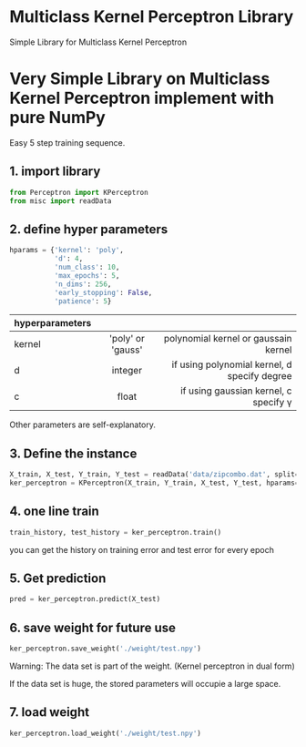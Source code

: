 # Multiclass Kernel Perceptron Library
Simple Library for Multiclass Kernel Perceptron

# Very Simple **Library** on Multiclass Kernel Perceptron implement with pure NumPy

Easy 5 step training sequence.

## 1. import library

```python
from Perceptron import KPerceptron
from misc import readData
```

## 2. define hyper parameters

```python
hparams = {'kernel': 'poly',
           'd': 4,
           'num_class': 10,
           'max_epochs': 5,
           'n_dims': 256,
           'early_stopping': False,
           'patience': 5}
```

| hyperparameters       |          |   |
| ------------- |:-------------:| -----:|
| kernel      | 'poly' or 'gauss' | polynomial kernel or gaussain kernel |
| d      | integer      |   if using polynomial kernel, d specify degree |
| c | float    |    if using gaussian kernel, c specify γ |

Other parameters are self-explanatory.

## 3. Define the instance
```python
X_train, X_test, Y_train, Y_test = readData('data/zipcombo.dat', split=True)
ker_perceptron = KPerceptron(X_train, Y_train, X_test, Y_test, hparams=hparams)
```

## 4. one line train
```python
train_history, test_history = ker_perceptron.train()
```
you can get the history on training error and test error for every epoch

## 5. Get prediction
```python
pred = ker_perceptron.predict(X_test)
```

## 6. save weight for future use
```python
ker_perceptron.save_weight('./weight/test.npy')
```
Warning: The data set is part of the weight. (Kernel perceptron in dual form)

If the data set is huge, the stored parameters will occupie a large space.

## 7. load weight
```python
ker_perceptron.load_weight('./weight/test.npy')
```
